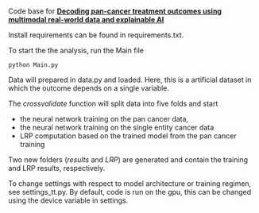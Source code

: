 # 
Code base for [**Decoding pan-cancer treatment outcomes using multimodal real-world data and explainable AI**](https://www.nature.com/articles/s43018-024-00891-1)

Install requirements can be found in requirements.txt.

To start the the analysis, run the Main file


```
python Main.py
```

Data will prepared in data.py and loaded. Here, this is a artificial dataset in which the outcome depends on a single variable.

The *crossvalidate* function will split data into five folds and start

- the neural network training on the pan cancer data, 
- the neural network training on the single entity cancer data
- LRP computation based on the trained model from the pan cancer training

Two new folders (*results* and *LRP*) are generated and contain the training and LRP results, respectively.




To change settings with respect to model architecture or training regimen, see settings_tt.py. By default, code is run on the gpu, this can be changed using the device variable in settings.






